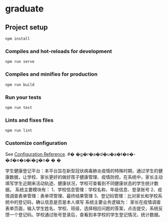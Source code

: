 # graduate

## Project setup
```
npm install
```

### Compiles and hot-reloads for development
```
npm run serve
```

### Compiles and minifies for production
```
npm run build
```

### Run your tests
```
npm run test
```

### Lints and fixes files
```
npm run lint
```

### Customize configuration
See [Configuration Reference](https://cli.vuejs.org/config/).
#� �g�r�a�d�u�a�t�e�-�d�e�s�i�g�n�
�
�

学生健康登记平台：本平台旨在新型冠状病毒肺炎疫情的特殊时期，通过学生的健康数据，让学校、家长更好的做好孩子健康管理、疫情防控。在系统中，家长主动填写学生近期来活动轨迹、健康状况，学校可查看到不同健康状态的学生统计数据。 系统主要模块有： 1、学校信息管理：学校名称、年级信息、登录账号 2、疫情调查表单管理：表单项管理、最终结果管理 3、登记码管理：比对家长和学校系统中的登记码，确认信息是否是本人填写 系统主要业务逻辑为： 家长在疫情调查表单页面，输入学生姓名、学校、班级，选择相应问题的答案，点击提交，系统反馈一个登记码。学校通过账号登录后，查看到本学校的学生登记情况，统计数据。

